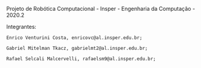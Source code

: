 Projeto de Robótica Computacional - Insper - Engenharia da Computação - 2020.2

Integrantes:

    Enrico Venturini Costa, enricovc@al.insper.edu.br;

    Gabriel Mitelman Tkacz, gabrielmt2@al.insper.edu.br;

    Rafael Selcali Malcervelli, rafaelsm9@al.insper.edu.br;
